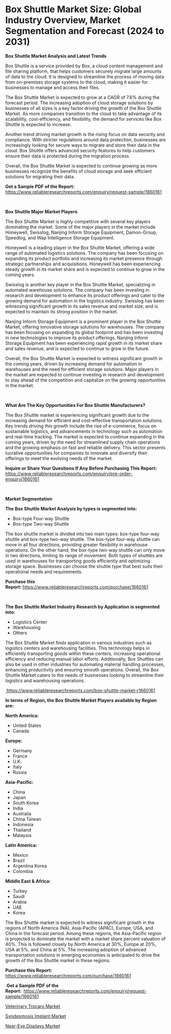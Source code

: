 <p><h1>Box Shuttle Market Size: Global Industry Overview, Market Segmentation and Forecast (2024 to 2031)</h1></p><p><strong>Box Shuttle Market Analysis and Latest Trends</strong></p>
<p><p>Box Shuttle is a service provided by Box, a cloud content management and file sharing platform, that helps customers securely migrate large amounts of data to the cloud. It is designed to streamline the process of moving data from on-premises storage systems to the cloud, making it easier for businesses to manage and access their files.</p><p>The Box Shuttle Market is expected to grow at a CAGR of 7.6% during the forecast period. The increasing adoption of cloud storage solutions by businesses of all sizes is a key factor driving the growth of the Box Shuttle Market. As more companies transition to the cloud to take advantage of its scalability, cost-efficiency, and flexibility, the demand for services like Box Shuttle is expected to increase.</p><p>Another trend driving market growth is the rising focus on data security and compliance. With stricter regulations around data protection, businesses are increasingly looking for secure ways to migrate and store their data in the cloud. Box Shuttle offers advanced security features to help customers ensure their data is protected during the migration process.</p><p>Overall, the Box Shuttle Market is expected to continue growing as more businesses recognize the benefits of cloud storage and seek efficient solutions for migrating their data.</p></p>
<p><strong>Get a Sample PDF of the Report:&nbsp;</strong> <a href="https://www.reliableresearchreports.com/enquiry/request-sample/1660161">https://www.reliableresearchreports.com/enquiry/request-sample/1660161</a></p>
<p>&nbsp;</p>
<p><strong>Box Shuttle Major Market Players</strong></p>
<p><p>The Box Shuttle Market is highly competitive with several key players dominating the market. Some of the major players in the market include Honeywell, Swisslog, Nanjing Inform Storage Equipment, Damon-Group, Speedlog, and Wap Intelligence Storage Equipment.</p><p>Honeywell is a leading player in the Box Shuttle Market, offering a wide range of automated logistics solutions. The company has been focusing on expanding its product portfolio and increasing its market presence through strategic partnerships and acquisitions. Honeywell has been experiencing steady growth in its market share and is expected to continue to grow in the coming years.</p><p>Swisslog is another key player in the Box Shuttle Market, specializing in automated warehouse solutions. The company has been investing in research and development to enhance its product offerings and cater to the growing demand for automation in the logistics industry. Swisslog has been witnessing significant growth in its sales revenue and market size, and is expected to maintain its strong position in the market.</p><p>Nanjing Inform Storage Equipment is a prominent player in the Box Shuttle Market, offering innovative storage solutions for warehouses. The company has been focusing on expanding its global footprint and has been investing in new technologies to improve its product offerings. Nanjing Inform Storage Equipment has been experiencing rapid growth in its market share and sales revenue, and is expected to continue to grow in the future.</p><p>Overall, the Box Shuttle Market is expected to witness significant growth in the coming years, driven by increasing demand for automation in warehouses and the need for efficient storage solutions. Major players in the market are expected to continue investing in research and development to stay ahead of the competition and capitalize on the growing opportunities in the market.</p></p>
<p>&nbsp;</p>
<p><strong>What Are The Key Opportunities For Box Shuttle Manufacturers?</strong></p>
<p><p>The Box Shuttle market is experiencing significant growth due to the increasing demand for efficient and cost-effective transportation solutions. Key trends driving this growth include the rise of e-commerce, focus on sustainable logistics, and advancements in technology such as automation and real-time tracking. The market is expected to continue expanding in the coming years, driven by the need for streamlined supply chain operations and the growing emphasis on fast and reliable delivery. This sector presents lucrative opportunities for companies to innovate and diversify their offerings to meet the evolving needs of the market.</p></p>
<p><strong>Inquire or Share Your Questions If Any Before Purchasing This Report:</strong> <a href="https://www.reliableresearchreports.com/enquiry/pre-order-enquiry/1660161">https://www.reliableresearchreports.com/enquiry/pre-order-enquiry/1660161</a></p>
<p>&nbsp;</p>
<p><strong>Market Segmentation</strong></p>
<p><strong>The Box Shuttle Market Analysis by types is segmented into:</strong></p>
<p><ul><li>Box-type Four-way Shuttle</li><li>Box-type Two-way Shuttle</li></ul></p>
<p><p>The box shuttle market is divided into two main types: box-type four-way shuttle and box-type two-way shuttle. The box-type four-way shuttle can move in all four directions, providing greater flexibility in warehouse operations. On the other hand, the box-type two-way shuttle can only move in two directions, limiting its range of movement. Both types of shuttles are used in warehouses for transporting goods efficiently and optimizing storage space. Businesses can choose the shuttle type that best suits their operational needs and requirements.</p></p>
<p><strong>Purchase this Report:&nbsp;</strong><a href="https://www.reliableresearchreports.com/purchase/1660161">https://www.reliableresearchreports.com/purchase/1660161</a></p>
<p>&nbsp;</p>
<p><strong>The Box Shuttle Market Industry Research by Application is segmented into:</strong></p>
<p><ul><li>Logistics Center</li><li>Warehousing</li><li>Others</li></ul></p>
<p><p>The Box Shuttle Market finds application in various industries such as logistics centers and warehousing facilities. This technology helps in efficiently transporting goods within these centers, increasing operational efficiency and reducing manual labor efforts. Additionally, Box Shuttles can also be used in other industries for automating material handling processes, enhancing productivity and ensuring smooth operations. Overall, the Box Shuttle Market caters to the needs of businesses looking to streamline their logistics and warehousing operations.</p></p>
<p><a href="https://www.reliableresearchreports.com/box-shuttle-market-r1660161">&nbsp;https://www.reliableresearchreports.com/box-shuttle-market-r1660161</a></p>
<p><strong>In terms of Region, the Box Shuttle Market Players available by Region are:</strong></p>
<p>
    <p> <strong> North America: </strong>
        <ul>
            <li>United States</li>
            <li>Canada</li>
        </ul>
        </p> 
    <p> <strong> Europe: </strong>
        <ul>
            <li>Germany</li>
            <li>France</li>
            <li>U.K.</li>
            <li>Italy</li>
            <li>Russia</li>
        </ul>
        </p> 
    <p> <strong> Asia-Pacific: </strong>
        <ul>
            <li>China</li>
            <li>Japan</li>
            <li>South Korea</li>
            <li>India</li>
            <li>Australia</li>
            <li>China Taiwan</li>
            <li>Indonesia</li>
            <li>Thailand</li>
            <li>Malaysia</li>
        </ul>
        </p> 
    <p> <strong> Latin America: </strong>
        <ul>
            <li>Mexico</li>
            <li>Brazil</li>
            <li>Argentina Korea</li>
            <li>Colombia</li>
        </ul>
        </p> 
    <p> <strong> Middle East & Africa: </strong>
        <ul>
            <li>Turkey</li>
            <li>Saudi</li>
            <li>Arabia</li>
            <li>UAE</li>
            <li>Korea</li>
        </ul>
    </p>
    </p>
<p><p>The Box Shuttle market is expected to witness significant growth in the regions of North America (NA), Asia-Pacific (APAC), Europe, USA, and China in the forecast period. Among these regions, the Asia-Pacific region is projected to dominate the market with a market share percent valuation of 40%. This is followed closely by North America at 30%, Europe at 20%, USA at 5%, and China at 5%. The increasing adoption of advanced transportation solutions in emerging economies is anticipated to drive the growth of the Box Shuttle market in these regions.</p></p>
<p><strong>Purchase this Report: </strong><a href="https://www.reliableresearchreports.com/purchase/1660161">https://www.reliableresearchreports.com/purchase/1660161</a></p>
<p>&nbsp;<strong>Get a Sample PDF of the Report:&nbsp;&nbsp;</strong><a href="https://www.reliableresearchreports.com/enquiry/request-sample/1660161">https://www.reliableresearchreports.com/enquiry/request-sample/1660161</a></p>
<p><strong></strong></p>
<p><p><a href="https://meowing-lemming-dd3.notion.site/Veterinary-Trocars-Market-Share-Evolution-and-Market-Growth-Trends-2024-2031-d79964ed5f3a4a4583b6a51c75e81faf">Veterinary Trocars Market</a></p><p><a href="https://cute-banjo-8ca.notion.site/Syndesmosis-Implant-Market-Size-and-Market-Trends-Complete-Industry-Overview-2024-to-2031-f639f046ff3a452b96aa275303658f21">Syndesmosis Implant Market</a></p><p><a href="https://www.linkedin.com/pulse/near-eye-displays-market-outlook-industry-overview-forecast-uemxf?trackingId=GcypEvyMZIBpQCpf8TZTvw%3D%3D">Near-Eye Displays Market</a></p></p>